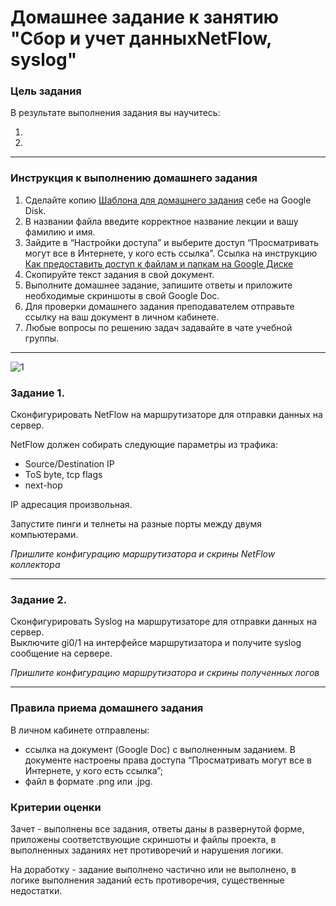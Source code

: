 # Домашнее задание к занятию "Сбор и учет данныхNetFlow, syslog"


### Цель задания

В результате выполнения задания вы научитесь:  

1. 
2. 

------

### Инструкция к выполнению домашнего задания

1. Сделайте копию [Шаблона для домашнего задания](https://docs.google.com/document/d/1youKpKm_JrC0UzDyUslIZW2E2bIv5OVlm_TQDvH5Pvs/edit) себе на Google Disk.
2. В названии файла введите корректное название лекции и вашу фамилию и имя.
3. Зайдите в “Настройки доступа” и выберите доступ “Просматривать могут все в Интернете, у кого есть ссылка”.  Ссылка на инструкцию [Как предоставить доступ к файлам и папкам на Google Диске](https://support.google.com/docs/answer/2494822?hl=ru&co=GENIE.Platform%3DDesktop)
4. Скопируйте текст задания в свой документ.
5. Выполните домашнее задание, запишите ответы и приложите необходимые скриншоты в свой Google Doc.
6. Для проверки домашнего задания преподавателем отправьте ссылку на ваш документ в личном кабинете.
7. Любые вопросы по решению задач задавайте в чате учебной группы.

---
![1](https://user-images.githubusercontent.com/85602495/187190729-16bfd7ad-a05a-487b-914c-6f4f896d8fe4.jpg)

### Задание 1. 

Сконфигурировать NetFlow на маршрутизаторе для отправки данных на сервер. 

NetFlow должен собирать следующие параметры из трафика: 
- Source/Destination IP
- ToS byte, tcp flags
- next-hop 

IP адресация произвольная. 

Запустите пинги и телнеты на разные порты между двумя компьютерами.

*Пришлите конфигурацию маршрутизатора и скрины NetFlow коллектора*

------

### Задание 2. 

Сконфигурировать Syslog на маршрутизаторе для отправки данных на сервер.  
Выключите gi0/1 на интерфейсе маршрутизатора и получите syslog сообщение на сервере.

*Пришлите конфигурацию маршрутизатора и скрины полученных логов*

------

### Правила приема домашнего задания

В личном кабинете отправлены:

- ссылка на документ (Google Doc) с выполненным заданием. В документе настроены права доступа “Просматривать могут все в Интернете, у кого есть ссылка”;
- файл в формате .png или .jpg.


### Критерии оценки

Зачет - выполнены все задания, ответы даны в развернутой форме, приложены соответствующие скриншоты и файлы проекта, в выполненных заданиях нет противоречий и нарушения логики.

На доработку - задание выполнено частично или не выполнено, в логике выполнения заданий есть противоречия, существенные недостатки.
